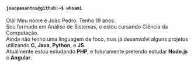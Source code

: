 <h4><code>joaopasantos@github:~$ whoami</code></h4>

Olá! Meu nome é João Pedro. Tenho 19 anos.\
Sou formado em Análise de Sistemas, e estou cursando Ciência da Computação.\
Ainda não tenho uma linguagem de foco, mas já desenvolvi alguns projetos utilizando **C**, **Java**, **Python**, e **JS**.\
Atualmente estou estudando **PHP**, e futuramente pretendo estudar **Node.js** e **Angular**.